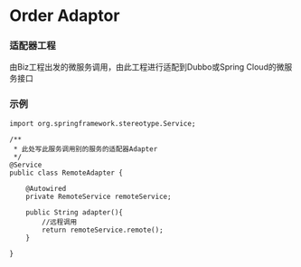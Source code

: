 # Order Adaptor

### 适配器工程
由Biz工程出发的微服务调用，由此工程进行适配到Dubbo或Spring Cloud的微服务接口

### 示例
```
import org.springframework.stereotype.Service;

/**
 * 此处写此服务调用别的服务的适配器Adapter
 */
@Service
public class RemoteAdapter {

    @Autowired
    private RemoteService remoteService;

    public String adapter(){
        //远程调用
        return remoteService.remote();
    }

}
```
